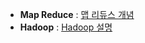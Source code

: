 * __Map Reduce__ : [맵 리듀스 개념](https://12bme.tistory.com/154)
* __Hadoop__ : [Hadoop 설명](https://www.tableau.com/ko-kr/learn/articles/big-data-hadoop-explained)